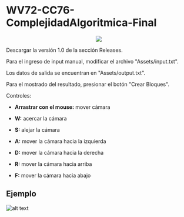# WV72-CC76-ComplejidadAlgoritmica-Final

<p align="center">
  <img src="algorithm-icon.png">
</p>

Descargar la versión 1.0 de la sección Releases.

Para el ingreso de input manual, modificar el archivo "Assets/input.txt".

Los datos de salida se encuentran en "Assets/output.txt".

Para el mostrado del resultado, presionar el botón "Crear Bloques".

Controles:

- **Arrastrar con el mouse:** mover cámara

- **W:** acercar la cámara

- **S:** alejar la cámara

- **A:** mover la cámara hacia la izquierda

- **D:** mover la cámara hacia la derecha

- **R:** mover la cámara hacia arriba

- **F:** mover la cámara hacia abajo

## Ejemplo

![alt text](Complejidad_Algoritmica_cYwAfmZ9Ub.png)
